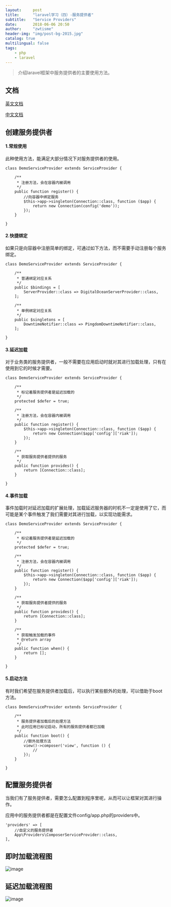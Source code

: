 ```yaml
---
layout:     post
title:      "laravel学习（四）-服务提供者"
subtitle:   "Service Providers"
date:       2018-06-06 20:50
author:     "zwtisme"
header-img: "img/post-bg-2015.jpg"
catalog: true
multilingual: false
tags:
    - php
    - laravel
---
```


> 介绍laravel框架中服务提供者的主要使用方法。

## 文档

[英文文档](https://laravel.com/docs/5.6/providers)

[中文文档](https://laravel-china.org/docs/laravel/5.6/providers/1360)

## 创建服务提供者

#### 1.常规使用

<p>
此种使用方法，能满足大部分情况下对服务提供者的使用。
</p>

```
class DemoServiceProvider extends ServiceProvider {

    /**
     * 注册方法，会在容器内被调用
     */
    public function register() {
        //向容器中绑定服务
        $this->app->singleton(Connection::class, function ($app) {
            return new Connection(config('demo'));
        });
    }

}
```

#### 2.快捷绑定

<p>
如果只是向容器中注册简单的绑定，可通过如下方法，而不需要手动注册每个服务绑定。
</p>

```
class DemoServiceProvider extends ServiceProvider {

    /**
     * 普通绑定对应关系
     */
    public $bindings = [
        ServerProvider::class => DigitalOceanServerProvider::class,
    ];

    /**
     * 单例绑定对应关系
     */
    public $singletons = [
        DowntimeNotifier::class => PingdomDowntimeNotifier::class,
    ];

}
```

#### 3.延迟加载

<p>
对于业务类的服务提供者，一般不需要在应用启动时就对其进行加载处理，只有在使用到它的时候才需要。
</p>

```
class DemoServiceProvider extends ServiceProvider {

    /**
     * 标记着服务提供者是延迟加载的
     */
    protected $defer = true;

    /**
     * 注册方法，会在容器内被调用
     */
    public function register() {
        $this->app->singleton(Connection::class, function ($app) {
            return new Connection($app['config']['riak']);
        });
    }

    /**
     * 获取服务提供者提供的服务
     */
    public function provides() {
        return [Connection::class];
    }

}
```

#### 4.事件加载

<p>
事件加载时对延迟加载的扩展处理，加载延迟服务器的时机不一定是使用了它，而可能是某个事件触发了我们需要对其进行加载，以实现功能需求。
</p>

```
class DemoServiceProvider extends ServiceProvider {

    /**
     * 标记着服务提供者是延迟加载的
     */
    protected $defer = true;

    /**
     * 注册方法，会在容器内被调用
     */
    public function register() {
        $this->app->singleton(Connection::class, function ($app) {
            return new Connection($app['config']['riak']);
        });
    }

    /**
     * 获取服务提供者提供的服务
     */
    public function provides() {
        return [Connection::class];
    }

    /**
     * 获取触发加载的事件
     * @return array
     */
    public function when() {
        return [];
    }

}
```

#### 5.启动方法

<p>
有时我们希望在服务提供者加载后，可以执行某些额外的处理，可以借助于boot方法。
</p>

```
class DemoServiceProvider extends ServiceProvider {

    /**
     * 服务提供者加载后的处理方法
     * 此时应用已标记启动，所有的服务提供者都已加载
     */
    public function boot() {
        //额外处理方法
        view()->composer('view', function () {
            //
        });
    }

}
```

## 配置服务提供者

<p>
当我们有了服务提供者，需要怎么配置到程序里呢，从而可以让框架对其进行操作。
</p>

<p>
应用中的服务提供者都是在配置文件config/app.php的providers中。
</p>

```
'providers' => [
    //自定义的服务提供者
    App\Providers\ComposerServiceProvider::class,
],
```

## 即时加载流程图

![image]({{site.url}}img/2018-06-06-2-laravel-study-service-container/2018-06-24_190501.png?raw=true)

## 延迟加载流程图

![image]({{site.url}}img/2018-06-06-2-laravel-study-service-container/2018-06-24_192339.png?raw=true)
